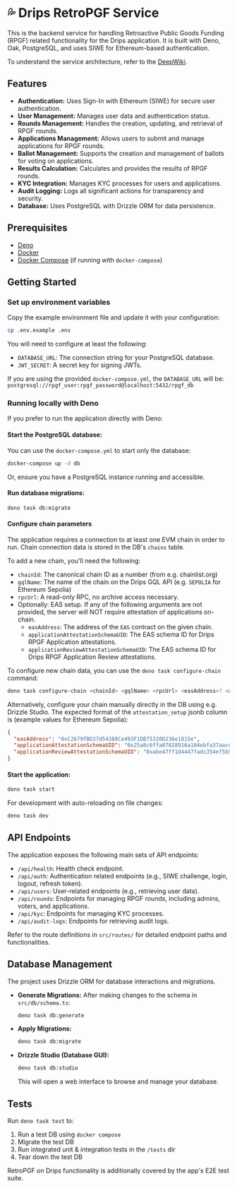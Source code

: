 # 💦 Drips RetroPGF Service

This is the backend service for handling Retroactive Public Goods Funding (RPGF) related functionality for the Drips application. It is built with Deno, Oak, PostgreSQL, and uses SIWE for Ethereum-based authentication.

To understand the service architecture, refer to the [DeepWiki](https://deepwiki.com/drips-network/rpgf).

## Features

*   **Authentication:** Uses Sign-In with Ethereum (SIWE) for secure user authentication.
*   **User Management:** Manages user data and authentication status.
*   **Rounds Management:** Handles the creation, updating, and retrieval of RPGF rounds.
*   **Applications Management:** Allows users to submit and manage applications for RPGF rounds.
*   **Ballot Management:** Supports the creation and management of ballots for voting on applications.
*   **Results Calculation:** Calculates and provides the results of RPGF rounds.
*   **KYC Integration:** Manages KYC processes for users and applications.
*   **Audit Logging:** Logs all significant actions for transparency and security.
*   **Database:** Uses PostgreSQL with Drizzle ORM for data persistence.

## Prerequisites

*   [Deno](https://deno.land/)
*   [Docker](https://www.docker.com/)
*   [Docker Compose](https://docs.docker.com/compose/) (if running with `docker-compose`)

## Getting Started

### Set up environment variables

Copy the example environment file and update it with your configuration:

```bash
cp .env.example .env
```

You will need to configure at least the following:

*   `DATABASE_URL`: The connection string for your PostgreSQL database.
*   `JWT_SECRET`: A secret key for signing JWTs.

If you are using the provided `docker-compose.yml`, the `DATABASE_URL` will be:
`postgresql://rpgf_user:rpgf_password@localhost:5432/rpgf_db`

### Running locally with Deno

If you prefer to run the application directly with Deno:

#### Start the PostgreSQL database:

You can use the `docker-compose.yml` to start only the database:
```bash
docker-compose up -d db
```
Or, ensure you have a PostgreSQL instance running and accessible.

#### Run database migrations:

```bash
deno task db:migrate
```

#### Configure chain parameters

The application requires a connection to at least one EVM chain in order to run.
Chain connection data is stored in the DB's `chains` table.

To add a new chain, you'll need the following:

- `chainId`: The canonical chain ID as a number (from e.g. chainlist.org)
- `gqlName`: The name of the chain on the Drips GQL API (e.g. `SEPOLIA` for Ethereum Sepolia)
- `rpcUrl`: A read-only RPC, no archive access necessary.
- Optionally: EAS setup. If any of the following arguments are not provided, the server will NOT require attestation of applications on-chain.
    - `easAddress`: The address of the `EAS` contract on the given chain.
    - `applicationAttestationSchemaUID`: The EAS schema ID for Drips RPGF Application attestations.
    - `applicationReviewAttestationSchemaUID`: The EAS schema ID for Drips RPGF Application Review attestations.

To configure new chain data, you can use the `deno task configure-chain` command:

```bash
deno task configure-chain <chainId> <gqlName> <rpcUrl> <easAddress>? <applicationAttestationSchemaUID>? <applicationReviewAttestationSchemaUID>?
```

Alternatively, configure your chain manually directly in the DB using e.g. Drizzle Studio. The expected format of the `attestation_setup` jsonb column is (example values for Ethereum Sepolia):

```json
{
  "easAddress": "0xC2679fBD37d54388Ce493F1DB75320D236e1815e",
  "applicationAttestationSchemaUID": "0x25a8c6ffa87828916a104ebfa37aaced5c52122d6879d1edac2f883cbbb721bd",
  "applicationReviewAttestationSchemaUID": "0xabe47ff1d4447fadc354ef5b53f009274d619af17b518b7fbfdd7fb4f1705c74"
}
```

#### Start the application:

```bash
deno task start
```
For development with auto-reloading on file changes:
```bash
deno task dev
```

## API Endpoints

The application exposes the following main sets of API endpoints:

*   `/api/health`: Health check endpoint.
*   `/api/auth`: Authentication related endpoints (e.g., SIWE challenge, login, logout, refresh token).
*   `/api/users`: User-related endpoints (e.g., retrieving user data).
*   `/api/rounds`: Endpoints for managing RPGF rounds, including admins, voters, and applications.
*   `/api/kyc`: Endpoints for managing KYC processes.
*   `/api/audit-logs`: Endpoints for retrieving audit logs.

Refer to the route definitions in `src/routes/` for detailed endpoint paths and functionalities.

## Database Management

The project uses Drizzle ORM for database interactions and migrations.

*   **Generate Migrations:** After making changes to the schema in `src/db/schema.ts`:
    ```bash
    deno task db:generate
    ```
*   **Apply Migrations:**
    ```bash
    deno task db:migrate
    ```
*   **Drizzle Studio (Database GUI):**
    ```bash
    deno task db:studio
    ```
    This will open a web interface to browse and manage your database.

## Tests

Run `deno task test` to: 
1) Run a test DB using `docker compose`
2) Migrate the test DB
3) Run integrated unit & integration tests in the `/tests` dir
4) Tear down the test DB

RetroPGF on Drips functionality is additionally covered by the app's E2E test suite.
